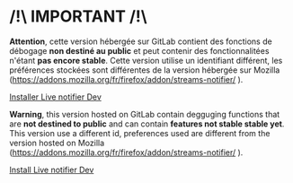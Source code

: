 ﻿# /!\ IMPORTANT /!\

**Attention**, cette version hébergée sur GitLab contient des fonctions de débogage **non destiné au public** et peut contenir des fonctionnalitées n'étant **pas encore stable**. Cette version utilise un identifiant différent, les préférences stockées sont différentes de la version hébergée sur Mozilla (https://addons.mozilla.org/fr/firefox/addon/streams-notifier/ ).

[Installer Live notifier Dev](https://livenotifier.zatsunenomokou.eu/live_notifier_dev_install_master.php)

**Warning**, this version hosted on GitLab contain degguging functions that are **not destined to public** and can contain **features not stable stable yet**.  This version use a different id, preferences used are different from the version hosted on Mozilla (https://addons.mozilla.org/fr/firefox/addon/streams-notifier/ ).

[Install Live notifier Dev](https://livenotifier.zatsunenomokou.eu/live_notifier_dev_install_master.php)
